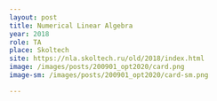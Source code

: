```yaml
---
layout: post
title: Numerical Linear Algebra
year: 2018
role: TA
place: Skoltech
site: https://nla.skoltech.ru/old/2018/index.html
image: /images/posts/200901_opt2020/card.png
image-sm: /images/posts/200901_opt2020/card-sm.png

---
```


